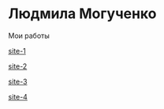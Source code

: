 # Людмила Могученко
Мои работы

[site-1](https://Linca2012.github.io/Grid/)

[site-2](https://linca2012.github.io/Landing/)

[site-3](https://linca2012.github.io/Startap/)

[site-4](https://linca2012.github.io/mini-grid/)
